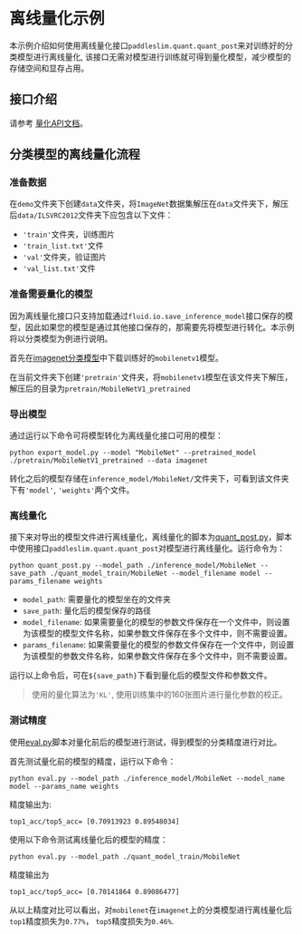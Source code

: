 # 离线量化示例

本示例介绍如何使用离线量化接口``paddleslim.quant.quant_post``来对训练好的分类模型进行离线量化, 该接口无需对模型进行训练就可得到量化模型，减少模型的存储空间和显存占用。

## 接口介绍

请参考 <a href='https://paddlepaddle.github.io/PaddleSlim/api_cn/quantization_api.html#quant-post'>量化API文档</a>。

## 分类模型的离线量化流程

### 准备数据

在``demo``文件夹下创建``data``文件夹，将``ImageNet``数据集解压在``data``文件夹下，解压后``data/ILSVRC2012``文件夹下应包含以下文件：
- ``'train'``文件夹，训练图片
- ``'train_list.txt'``文件
- ``'val'``文件夹，验证图片
- ``'val_list.txt'``文件

### 准备需要量化的模型
因为离线量化接口只支持加载通过``fluid.io.save_inference_model``接口保存的模型，因此如果您的模型是通过其他接口保存的，那需要先将模型进行转化。本示例将以分类模型为例进行说明。

首先在[imagenet分类模型](https://github.com/PaddlePaddle/models/tree/develop/PaddleCV/image_classification#%E5%B7%B2%E5%8F%91%E5%B8%83%E6%A8%A1%E5%9E%8B%E5%8F%8A%E5%85%B6%E6%80%A7%E8%83%BD)中下载训练好的``mobilenetv1``模型。

在当前文件夹下创建``'pretrain'``文件夹，将``mobilenetv1``模型在该文件夹下解压，解压后的目录为``pretrain/MobileNetV1_pretrained``

### 导出模型
通过运行以下命令可将模型转化为离线量化接口可用的模型：
```
python export_model.py --model "MobileNet" --pretrained_model ./pretrain/MobileNetV1_pretrained --data imagenet
```
转化之后的模型存储在``inference_model/MobileNet/``文件夹下，可看到该文件夹下有``'model'``, ``'weights'``两个文件。

### 离线量化
接下来对导出的模型文件进行离线量化，离线量化的脚本为[quant_post.py](./quant_post.py)，脚本中使用接口``paddleslim.quant.quant_post``对模型进行离线量化。运行命令为：
```
python quant_post.py --model_path ./inference_model/MobileNet --save_path ./quant_model_train/MobileNet --model_filename model --params_filename weights
```

- ``model_path``: 需要量化的模型坐在的文件夹
- ``save_path``: 量化后的模型保存的路径
- ``model_filename``: 如果需要量化的模型的参数文件保存在一个文件中，则设置为该模型的模型文件名称，如果参数文件保存在多个文件中，则不需要设置。
- ``params_filename``: 如果需要量化的模型的参数文件保存在一个文件中，则设置为该模型的参数文件名称，如果参数文件保存在多个文件中，则不需要设置。

运行以上命令后，可在``${save_path}``下看到量化后的模型文件和参数文件。

> 使用的量化算法为``'KL'``, 使用训练集中的160张图片进行量化参数的校正。


### 测试精度

使用[eval.py](./eval.py)脚本对量化前后的模型进行测试，得到模型的分类精度进行对比。

首先测试量化前的模型的精度，运行以下命令：
```
python eval.py --model_path ./inference_model/MobileNet --model_name model --params_name weights
```
精度输出为:
```
top1_acc/top5_acc= [0.70913923 0.89548034]
```

使用以下命令测试离线量化后的模型的精度：

```
python eval.py --model_path ./quant_model_train/MobileNet
```

精度输出为
```
top1_acc/top5_acc= [0.70141864 0.89086477]
```
从以上精度对比可以看出，对``mobilenet``在``imagenet``上的分类模型进行离线量化后 ``top1``精度损失为``0.77%``， ``top5``精度损失为``0.46%``.
